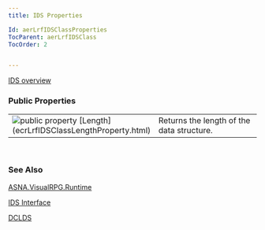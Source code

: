 ```yaml
---
title: IDS Properties

Id: aerLrfIDSClassProperties
TocParent: aerLrfIDSClass
TocOrder: 2


---
```


[IDS overview](ecrLrfIDSClass.html) <br /> 

### Public Properties
<table class="dtTABLE" id="Table3" cellspacing="0">
                <colgroup span="1">
                    <col span="1" valign="bottom" width="20%" />
                    <col span="1" width="79.99%" />
                </colgroup>
                <tr>
                    <td colspan="1" rowspan="1">
                        <img alt="public property" src="../Images/property.bmp" border="0" /> [Length](ecrLrfIDSClassLengthProperty.html)
                    </td>
                    <td colspan="1" rowspan="1">
                        Returns the length of the data
                        structure.
                    </td>
                </tr>
</table>

<br />

### See Also
[ASNA.VisualRPG.Runtime](ecrLrfRuntimeNamespace.html)

[IDS Interface](ecrLrfIDSClass.html)

[DCLDS](DCLDS.html) 
